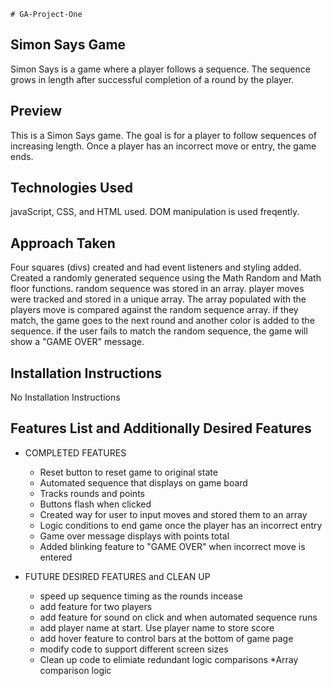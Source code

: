     # GA-Project-One

## Simon Says Game

Simon Says is a game where a player follows a sequence.  The sequence grows in length after successful completion of a round by the player.

## Preview 

This is a Simon Says game.  The goal is for a player to follow sequences of increasing length.  Once a player has an incorrect move or entry, the game ends.

## Technologies Used
javaScript, CSS, and HTML used.  DOM manipulation is used freqently.



## Approach Taken

Four squares (divs) created and had event listeners and styling added.  Created a randomly generated sequence using the Math Random and Math floor functions.  random sequence was stored in an array. player moves were tracked and stored in a unique array.  The array populated with the players move is compared against the random sequence array.  if they match, the game goes to the next round and another color is added to the sequence.  if the user fails to match the random sequence, the game will show a "GAME OVER" message. 



## Installation Instructions

No Installation Instructions


## Features List and Additionally Desired Features


* COMPLETED FEATURES
    * Reset button to reset game to original state
    * Automated sequence that displays on game board
    * Tracks rounds and points
    * Buttons flash when clicked
    * Created way for user to input moves and stored them to an array
    * Logic conditions to end game once the player has an incorrect entry
    * Game over message displays with points total
    * Added blinking feature to "GAME OVER" when incorrect move is entered


* FUTURE DESIRED FEATURES and CLEAN UP
    * speed up sequence timing as the rounds incease
    * add feature for two players
    * add feature for sound on click and when automated sequence runs
    * add player name at start.  Use player name to store score
    * add hover feature to control bars at the bottom of game page
    * modify code to support different screen sizes
    * Clean up code to elimiate redundant logic comparisons
        *Array comparison logic 










